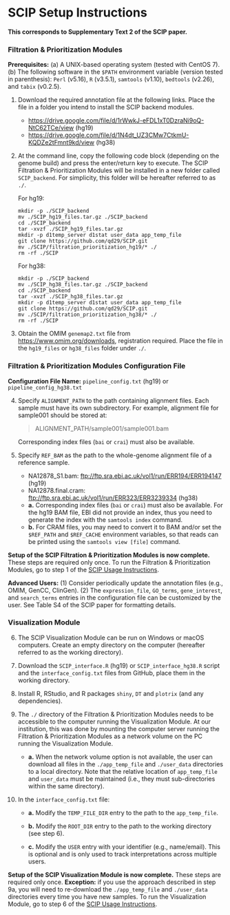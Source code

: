 # SCIP Setup Instructions
**This corresponds to Supplementary Text 2 of the SCIP paper.**

### Filtration & Prioritization Modules
**Prerequisites:** (a) A UNIX-based operating system (tested with CentOS 7). (b) The following software in the `$PATH` environment variable (version tested in parenthesis): `Perl` (v5.16), `R` (v3.5.1), `samtools` (v1.10), `bedtools` (v2.26), and `tabix` (v0.2.5).

1. Download the required annotation file at the following links. Place the file in a folder you intend to install the SCIP backend modules.

    - https://drive.google.com/file/d/1rWwkJ-eFDL1xT0DzraNi9oQ-NtC62TCe/view (hg19)
    - https://drive.google.com/file/d/1N4dt_UZ3CMw7CtkmU-KQDZe2tFmnt9kd/view (hg38)

2. At the command line, copy the following code block (depending on the genome build) and press the enter/return key to execute. The SCIP Filtration & Prioritization Modules will be installed in a new folder called `SCIP_backend`. For simplicity, this folder will be hereafter referred to as `./`.

    For hg19:
    ```
    mkdir -p ./SCIP_backend
    mv ./SCIP_hg19_files.tar.gz ./SCIP_backend
    cd ./SCIP_backend
    tar -xvzf ./SCIP_hg19_files.tar.gz
    mkdir -p d1temp_server d1stat user_data app_temp_file
    git clone https://github.com/qd29/SCIP.git
    mv ./SCIP/filtration_prioritization_hg19/* ./
    rm -rf ./SCIP
    ```
    
    For hg38:
    ```
    mkdir -p ./SCIP_backend
    mv ./SCIP_hg38_files.tar.gz ./SCIP_backend
    cd ./SCIP_backend
    tar -xvzf ./SCIP_hg38_files.tar.gz
    mkdir -p d1temp_server d1stat user_data app_temp_file
    git clone https://github.com/qd29/SCIP.git
    mv ./SCIP/filtration_prioritization_hg38/* ./
    rm -rf ./SCIP
    ```
    
3. Obtain the OMIM `genemap2.txt` file from https://www.omim.org/downloads, registration required. Place the file in the `hg19_files` or `hg38_files` folder under `./`.

### Filtration & Prioritization Modules Configuration File
**Configuration File Name:** `pipeline_config.txt` (hg19) or `pipeline_config_hg38.txt`

4. Specify `ALIGNMENT_PATH` to the path containing alignment files. Each sample must have its own subdirectory. For example, alignment file for sample001 should be stored at:

    >ALIGNMENT_PATH/sample001/sample001.bam

    Corresponding index files (`bai` or `crai`) must also be available.

5. Specify `REF_BAM` as the path to the whole-genome alignment file of a reference sample.

    - NA12878_S1.bam: ftp://ftp.sra.ebi.ac.uk/vol1/run/ERR194/ERR194147 (hg19)
    - NA12878.final.cram: ftp://ftp.sra.ebi.ac.uk/vol1/run/ERR323/ERR3239334 (hg38)
    - **a.** Corresponding index files (`bai` or `crai`) must also be available. For the hg19 BAM file, EBI did not provide an index, thus you need to generate the index with the `samtools index` command.
    - **b.** For CRAM files, you may need to convert it to BAM and/or set the `$REF_PATH` and `$REF_CACHE` environment variables, so that reads can be printed using the `samtools view [file]` command.

**Setup of the SCIP Filtration & Prioritization Modules is now complete.** These steps are required only once. To run the Filtration & Prioritization Modules, go to step 1 of the <a href='https://github.com/qd29/SCIP/blob/main/usage_instructions.md'>SCIP Usage Instructions</a>. 

**Advanced Users:** (1) Consider periodically update the annotation files (e.g., OMIM, GenCC, ClinGen). (2) The `expression_file`, `GO_terms`, `gene_interest`, and `search_terms` entries in the configuration file can be customized by the user. See Table S4 of the SCIP paper for formatting details. 

### Visualization Module

6. The SCIP Visualization Module can be run on Windows or macOS computers. Create an empty directory on the computer (hereafter referred to as the working directory). 

7. Download the `SCIP_interface.R` (hg19) or `SCIP_interface_hg38.R` script and the `interface_config.txt` files from GitHub, place them in the working directory. 

8. Install R, RStudio, and R packages `shiny`, `DT` and `plotrix` (and any dependencies).
 
9. The `./` directory of the Filtration & Prioritization Modules needs to be accessible to the computer running the Visualization Module. At our institution, this was done by mounting the computer server running the Filtration & Prioritization Modules as a network volume on the PC running the Visualization Module.

    - **a.** When the network volume option is not available, the user can download all files in the `./app_temp_file` and `./user_data` directories to a local directory. Note that the relative location of `app_temp_file` and `user_data` must be maintained (i.e., they must sub-directories within the same directory).

10.	In the `interface_config.txt` file:

    - **a.** Modify the `TEMP_FILE_DIR` entry to the path to the `app_temp_file`.

    - **b.** Modify the `ROOT_DIR` entry to the path to the working directory (see step 6).

    - **c.** Modify the `USER` entry with your identifier (e.g., name/email). This is optional and is only used to track interpretations across multiple users.

**Setup of the SCIP Visualization Module is now complete.** These steps are required only once. **Exception:** if you use the approach described in step 9a, you will need to re-download the `./app_temp_file` and `./user_data` directories every time you have new samples. To run the Visualization Module, go to step 6 of the <a href='https://github.com/qd29/SCIP/blob/main/usage_instructions.md'>SCIP Usage Instructions</a>. 
